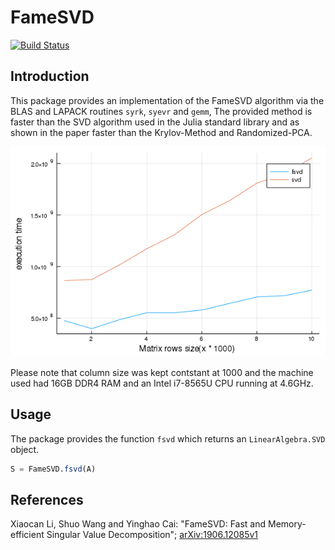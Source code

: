 # FameSVD 
[![Build Status](https://api.travis-ci.org/MxAR/FameSVD.jl.svg?branch=master)](https://travis-ci.com/MxAR/FameSVD.jl)
## Introduction 
This package provides an implementation of the FameSVD algorithm via the BLAS and LAPACK routines `syrk`, `syevr` and `gemm`, The provided method is faster than the SVD algorithm used in the Julia standard library and as shown in the paper faster than the Krylov-Method and Randomized-PCA.

![alt text](./benchmark/bench.png)

Please note that column size was kept contstant at 1000 and the machine used had 16GB DDR4 RAM and an Intel i7-8565U CPU running at 4.6GHz.

## Usage
The package provides the function `fsvd` which returns an `LinearAlgebra.SVD` object.
```julia
S = FameSVD.fsvd(A)
```

## References
Xiaocan Li, Shuo Wang and Yinghao Cai: "FameSVD: Fast and Memory-efficient Singular Value Decomposition"; [arXiv:1906.12085v1](https://arxiv.org/abs/1906.12085)
